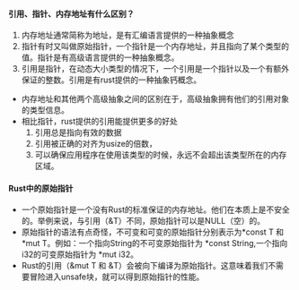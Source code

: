 #### 引用、指针、内存地址有什么区别？

1. 内存地址通常简称为地址，是有汇编语言提供的一种抽象概念
2. 指针有时又叫做原始指针，一个指针是一个内存地址，并且指向了某个类型的值。指针是有高级语言提供的一种抽象概念。
3. 引用是指针，在动态大小类型的情况下，一个引用是一个指针以及一个有额外保证的整数。引用是有rust提供的一种抽象钙概念。

- 内存地址和其他两个高级抽象之间的区别在于，高级抽象拥有他们的引用对象的类型信息。
- 相比指针，rust提供的引用能提供更多的好处
    1. 引用总是指向有效的数据
    2. 引用被正确的对齐为usize的倍数，
    3. 可以确保应用程序在使用该类型的时候，永远不会超出该类型所在的内存区域。

#### Rust中的原始指针

- 一个原始指针是一个没有Rust的标准保证的内存地址。他们在本质上是不安全的。举例来说，与引用（&T）不同，原始指针可以是NULL（空）的。
- 原始指针的语法有点奇怪，不可变和可变的原始指针分别表示为*const T 和 *mut T。例如：一个指向String的不可变原始指针为 *const
  String,一个指向i32的可变原始指针为 *mut i32。
- Rust的引用（&mut T 和 &T）会被向下编译为原始指针。这意味着我们不需要冒险进入unsafe块，就可以得到原始指针的性能。